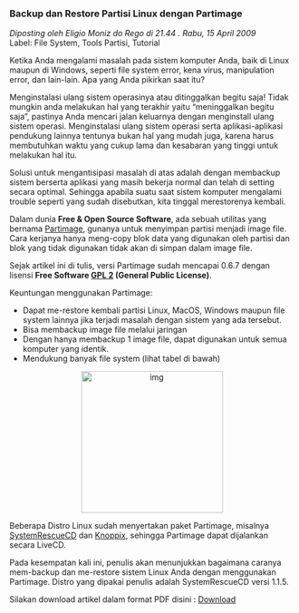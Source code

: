 ### **Backup dan Restore Partisi Linux dengan Partimage**
_Diposting oleh Eligio Moniz do Rego di 21.44 . Rabu, 15 April 2009_
<br>
Label: File System, Tools Partisi, Tutorial

Ketika Anda mengalami masalah pada sistem komputer Anda, baik di Linux maupun di Windows, seperti file system error, kena virus, manipulation error, dan lain-lain. Apa yang Anda pikirkan saat itu?

Menginstalasi ulang sistem operasinya atau ditinggalkan begitu saja!
Tidak mungkin anda melakukan hal yang terakhir yaitu “meninggalkan begitu saja”, pastinya Anda mencari jalan keluarnya dengan menginstall ulang sistem operasi.
Menginstalasi ulang sistem operasi serta aplikasi-aplikasi pendukung lainnya tentunya bukan hal yang mudah juga, karena harus membutuhkan waktu yang cukup lama dan kesabaran yang tinggi untuk melakukan hal itu.

Solusi untuk mengantisipasi masalah di atas adalah dengan membackup sistem berserta aplikasi yang masih bekerja normal dan telah di setting secara optimal. Sehingga apabila suatu saat sistem komputer mengalami trouble seperti yang sudah disebutkan, kita tinggal merestorenya kembali.

Dalam dunia **Free & Open Source Software**, ada sebuah utilitas yang bernama [Partimage](http://www.partimage.org/), gunanya untuk menyimpan partisi menjadi image file. Cara kerjanya hanya meng-copy blok data yang digunakan oleh partisi dan blok yang tidak digunakan tidak akan di simpan dalam image file.

Sejak artikel ini di tulis, versi Partimage sudah mencapai 0.6.7 dengan lisensi **Free Software [GPL 2](http://www.blogger.com/www.gnu.org/licenses/) (General Public License)**.

Keuntungan menggunakan Partimage:

* Dapat me-restore kembali partisi Linux, MacOS, Windows maupun file system lainnya jika terjadi masalah dengan sistem yang ada tersebut.
* Bisa membackup image file melalui jaringan
* Dengan hanya membackup 1 image file, dapat digunakan untuk semua komputer yang identik.
* Mendukung banyak file system (lihat tabel di bawah)
<div align="center">
	<img src="./posts/2009-04-15-backup-dan-restore-partisi-linux-dengan-partimage/Filesystem.png" height="250px" alt="img">
</div> 

Beberapa Distro Linux sudah menyertakan paket Partimage, misalnya [SystemRescueCD](http://www.sysresccd.org/) dan [Knoppix](http://www.knoppix.org/), sehingga Partimage dapat dijalankan secara LiveCD.

Pada kesempatan kali ini, penulis akan menunjukkan bagaimana caranya mem-backup dan me-restore sistem Linux Anda dengan menggunakan Partimage. Distro yang dipakai penulis adalah SystemRescueCD versi 1.1.5.

Silakan download artikel dalam format PDF disini : [Download](http://www.ziddu.com/download/4294196/Partimage.pdf.html)